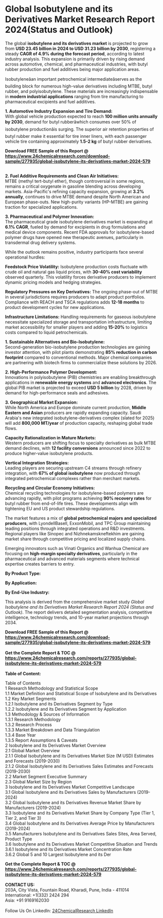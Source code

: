 <h1>Global Isobutylene and its Derivatives Market Research Report 2024(Status and Outlook)</h1><p>The global <strong>isobutylene and its derivatives market</strong> is projected to grow from <strong>USD 23.45 billion in 2024 to USD 31.23 billion by 2030</strong>, registering a steady <strong>CAGR of 4.9% during the forecast period</strong>, according to latest industry analysis. This expansion is primarily driven by rising demand across automotive, chemical, and pharmaceutical industries, with butyl rubber production and fuel additives being major application areas.</p><p>Isobutyleneâan important petrochemical intermediateâserves as the building block for numerous high-value derivatives including MTBE, butyl rubber, and polyisobutylene. These materials are increasingly indispensable in <strong>modern industrial applications</strong> ranging from tire manufacturing to pharmaceutical excipients and fuel additives.</p><p><strong>1. Automotive Industry Expansion and Tire Demand:</strong><br>
With global vehicle production expected to reach <strong>100 million units annually by 2030</strong>, demand for butyl rubberâwhich consumes over 50% of isobutylene productionâis surging. The superior air retention properties of butyl rubber make it essential for tire inner liners, with each passenger vehicle tire containing approximately <strong>1.5-2 kg</strong> of butyl rubber derivatives.</p><div><b>Download FREE Sample of this Report @ 
            <a href="https://www.24chemicalresearch.com/download-sample/277935/global-isobutylene-its-derivatives-market-2024-579">
            https://www.24chemicalresearch.com/download-sample/277935/global-isobutylene-its-derivatives-market-2024-579</a></b></div><br><p><strong>2. Fuel Additive Requirements and Clean Air Initiatives:</strong><br>
MTBE (methyl tert-butyl ether), though controversial in some regions, remains a critical oxygenate in gasoline blending across developing markets. Asia-Pacific's refining capacity expansion, growing at <strong>3.2% annually</strong>, continues to drive MTBE demand despite North American and European phase-outs. New high-purity variants (HP-MTBE) are gaining traction for specialized applications.</p><p><strong>3. Pharmaceutical and Polymer Innovation:</strong><br>
The pharmaceutical grade isobutylene derivatives market is expanding at <strong>6.1% CAGR</strong>, fueled by demand for excipients in drug formulations and medical device components. Recent FDA approvals for isobutylene-based polymer drugs have opened new therapeutic avenues, particularly in transdermal drug delivery systems.</p><p>While the outlook remains positive, industry participants face several operational hurdles:</p><p><strong>Feedstock Price Volatility:</strong> Isobutylene production costs fluctuate with crude oil and natural gas liquid prices, with <strong>30-40% cost variability</strong> observed quarterly. This volatility forces derivative producers to implement dynamic pricing models and hedging strategies.</p><p><strong>Regulatory Pressures on Key Derivatives:</strong> The ongoing phase-out of MTBE in several jurisdictions requires producers to adapt product portfolios. Compliance with REACH and TSCA regulations adds <strong>12-18 months</strong> to product development cycles for new applications.</p><p><strong>Infrastructure Limitations:</strong> Handling requirements for gaseous isobutylene necessitate specialized storage and transportation infrastructure, limiting market accessibility for smaller players and adding <strong>15-20%</strong> to logistics costs compared to liquid petrochemicals.</p><p><strong>1. Sustainable Alternatives and Bio-Isobutylene:</strong><br>
Second-generation bio-isobutylene production technologies are gaining investor attention, with pilot plants demonstrating <strong>85% reduction in carbon footprint</strong> compared to conventional methods. Major chemical companies are partnering with biotech firms to commercialize these solutions by 2026.</p><p><strong>2. High-Performance Polymer Development:</strong><br>
Innovations in polyisobutylene (PIB) chemistries are enabling breakthrough applications in <strong>renewable energy systems</strong> and <strong>advanced electronics</strong>. The global PIB market is projected to exceed <strong>USD 5 billion</strong> by 2028, driven by demand for high-performance seals and adhesives.</p><p><strong>3. Geographical Market Expansion:</strong><br>
While North America and Europe dominate current production, <strong>Middle Eastern and Asian</strong> producers are rapidly expanding capacity. Saudi Arabia's new integrated isobutylene-derivatives complex (slated for 2025) will add <strong>800,000 MT/year</strong> of production capacity, reshaping global trade flows.</p><p><strong>Capacity Rationalization in Mature Markets:</strong><br>
	Western producers are shifting focus to specialty derivatives as bulk MTBE demand declines, with <strong>12 facility conversions</strong> announced since 2022 to produce higher-value isobutylene products.</p><p><strong>Vertical Integration Strategies:</strong><br>
	Leading players are securing upstream C4 streams through refinery integration, with <strong>67% of global isobutylene</strong> now produced through integrated petrochemical complexes rather than merchant markets.</p><p><strong>Recycling and Circular Economy Initiatives:</strong><br>
	Chemical recycling technologies for isobutylene-based polymers are advancing rapidly, with pilot programs achieving <strong>90% recovery rates</strong> for butyl rubber from end-of-life tires. These developments align with tightening EU and US product stewardship regulations.</p><p>The market features a mix of <strong>global petrochemical majors and specialized producers</strong>, with LyondellBasell, ExxonMobil, and TPC Group maintaining leading positions through integrated operations and R&amp;D investments. Regional players like Sinopec and Nizhnekamskneftekhim are gaining market share through competitive pricing and localized supply chains.</p><p>Emerging innovators such as Vinati Organics and Wanhua Chemical are focusing on <strong>high-margin specialty derivatives</strong>, particularly in the pharmaceutical and advanced materials segments where technical expertise creates barriers to entry.</p><p><strong>By Product Type:</strong></p><p><strong>By Application:</strong></p><p><strong>By End-Use Industry:</strong></p><p>This analysis is derived from the comprehensive market study <em>Global Isobutylene and its Derivatives Market Research Report 2024 (Status and Outlook)</em>. The report delivers detailed segmentation analysis, competitive intelligence, technology trends, and 10-year market projections through 2034.</p><div><b>Download FREE Sample of this Report @ 
            <a href="https://www.24chemicalresearch.com/download-sample/277935/global-isobutylene-its-derivatives-market-2024-579">
            https://www.24chemicalresearch.com/download-sample/277935/global-isobutylene-its-derivatives-market-2024-579</a></b></div><br><div><b>Get the Complete Report & TOC @ 
            <a href="https://www.24chemicalresearch.com/reports/277935/global-isobutylene-its-derivatives-market-2024-579">
            https://www.24chemicalresearch.com/reports/277935/global-isobutylene-its-derivatives-market-2024-579</a></b></div><br>
            <b>Table of Content:</b><p>Table of Contents<br />
1 Research Methodology and Statistical Scope<br />
1.1 Market Definition and Statistical Scope of Isobutylene and its Derivatives<br />
1.2 Key Market Segments<br />
1.2.1 Isobutylene and its Derivatives Segment by Type<br />
1.2.2 Isobutylene and its Derivatives Segment by Application<br />
1.3 Methodology & Sources of Information<br />
1.3.1 Research Methodology<br />
1.3.2 Research Process<br />
1.3.3 Market Breakdown and Data Triangulation<br />
1.3.4 Base Year<br />
1.3.5 Report Assumptions & Caveats<br />
2 Isobutylene and its Derivatives Market Overview<br />
2.1 Global Market Overview<br />
2.1.1 Global Isobutylene and its Derivatives Market Size (M USD) Estimates and Forecasts (2019-2030)<br />
2.1.2 Global Isobutylene and its Derivatives Sales Estimates and Forecasts (2019-2030)<br />
2.2 Market Segment Executive Summary<br />
2.3 Global Market Size by Region<br />
3 Isobutylene and its Derivatives Market Competitive Landscape<br />
3.1 Global Isobutylene and its Derivatives Sales by Manufacturers (2019-2024)<br />
3.2 Global Isobutylene and its Derivatives Revenue Market Share by Manufacturers (2019-2024)<br />
3.3 Isobutylene and its Derivatives Market Share by Company Type (Tier 1, Tier 2, and Tier 3)<br />
3.4 Global Isobutylene and its Derivatives Average Price by Manufacturers (2019-2024)<br />
3.5 Manufacturers Isobutylene and its Derivatives Sales Sites, Area Served, Product Type<br />
3.6 Isobutylene and its Derivatives Market Competitive Situation and Trends<br />
3.6.1 Isobutylene and its Derivatives Market Concentration Rate<br />
3.6.2 Global 5 and 10 Largest Isobutylene and its Der</p><div><b>Get the Complete Report & TOC @ 
            <a href="https://www.24chemicalresearch.com/reports/277935/global-isobutylene-its-derivatives-market-2024-579">
            https://www.24chemicalresearch.com/reports/277935/global-isobutylene-its-derivatives-market-2024-579</a></b></div><br><b>CONTACT US:</b><br>
            203A, City Vista, Fountain Road, Kharadi, Pune, India - 411014<br>
            International: +1(332) 2424 294<br>
            Asia: +91 9169162030 <br><br>
            Follow Us On LinkedIn: <a href="https://www.linkedin.com/company/24chemicalresearch/">24ChemicalResearch LinkedIn</a>
